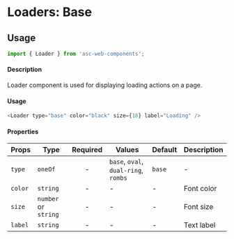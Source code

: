 # Loaders: Base

## Usage

```js
import { Loader } from 'asc-web-components';
```

#### Description

Loader component is used for displaying loading actions on a page.

#### Usage

```js
<Loader type="base" color="black" size={18} label="Loading" />
```

#### Properties

| Props              | Type     | Required | Values                      | Default   | Description                                                                                                                                      |
| ------------------ | -------- | :------: | --------------------------- | --------- | ------------------------------------------------------------------------------------------------------------------------------------------------ |
| `type`             | `oneOf`  |    -     | `base`, `oval`, `dual-ring`, `rombs` | `base`     | -                                                                     |
| `color`          | `string`   |    -     | -                           | -         | Font color                                  |
| `size`         | `number` or `string`   |    -     | -               | -         | Font size                                |
| `label`          | `string`   |    -    | -                           | -         | Text label                                             |


